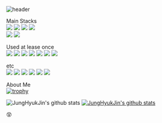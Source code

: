 ![header](https://capsule-render.vercel.app/api?type=slice&color=auto&height=300&section=header&text=Welcome&fontSize=90&rotate=19.5&fontAlignY=30&fontAlign=75&desc=JungHyukJin'sGitHubProfile&descAlignY=45&&descSize=24&descAlign=78&animation=fadeIn)

Main Stacks 
<br/>
<img src="https://img.shields.io/badge/HTML5-E34F26?style=for-the-badge&logo=HTML5&logoColor=white">
<img src="https://img.shields.io/badge/CSS3-1572B6?style=for-the-badge&logo=CSS3&logoColor=white">
<img src="https://img.shields.io/badge/JavaScript-F7DF1E?style=for-the-badge&logo=JavaScript&logoColor=white">
<img src="https://img.shields.io/badge/jQuery-0769AD?style=for-the-badge&logo=jQuery&logoColor=white">
<br/>
<img src="https://img.shields.io/badge/React-61DAFB?style=for-the-badge&logo=React&logoColor=white">
<img src="https://img.shields.io/badge/Redux-764ABC?style=for-the-badge&logo=Redux&logoColor=white">

Used at lease once 
<br/>
<img src="https://img.shields.io/badge/TypeScript-3178C6?style=for-the-badge&logo=TypeScript&logoColor=white">
<img src="https://img.shields.io/badge/BootStrap-7952B3?style=for-the-badge&logo=BootStrap&logoColor=white">
<img src="https://img.shields.io/badge/C%23-239120?style=for-the-badge&logo=Csharp&logoColor=white">
<img src="https://img.shields.io/badge/Firebase-FFCA28?style=for-the-badge&logo=Firebase&logoColor=white">
<img src="https://img.shields.io/badge/.NET-512BD4?style=for-the-badge&logo=.NET&logoColor=white">
<img src="https://img.shields.io/badge/Python-3776AB?style=for-the-badge&logo=Python&logoColor=white">
<img src="https://img.shields.io/badge/Jupyter Notebook-F37626?style=for-the-badge&logo=Jupyter&logoColor=white">

etc 
<br/>
<img src="https://img.shields.io/badge/vs Code-007ACC?style=for-the-badge&logo=VisualStudioCode&logoColor=white">
<img src="https://img.shields.io/badge/Visual Studio-5C2D91?style=for-the-badge&logo=VisualStudio&logoColor=white">
<img src="https://img.shields.io/badge/Sourcetree-0052CC?style=for-the-badge&logo=Sourcetree&logoColor=white">
<img src="https://img.shields.io/badge/Git-F05032?style=for-the-badge&logo=Git&logoColor=white">
<img src="https://img.shields.io/badge/GitHub-181717?style=for-the-badge&logo=GitHub&logoColor=white">
<img src="https://img.shields.io/badge/NPM-CB3837?style=for-the-badge&logo=NPM&logoColor=white">

About Me
<br/>
[![trophy](https://github-profile-trophy.vercel.app/?username=JungHyukJin&row=1)](https://github.com/ryo-ma/github-profile-trophy)

![JungHyukJin's github stats](https://github-readme-stats.vercel.app/api?username=JungHyukJin&show_icons=true)
[![JungHyukJin's github stats](https://github-readme-stats.vercel.app/api/top-langs/?username=JungHyukJin&show_icons=true&hide_border=true&title_color=004386&icon_color=004386&layout=compact)](https://github.com/JungHyukJin)

:dizzy_face:

